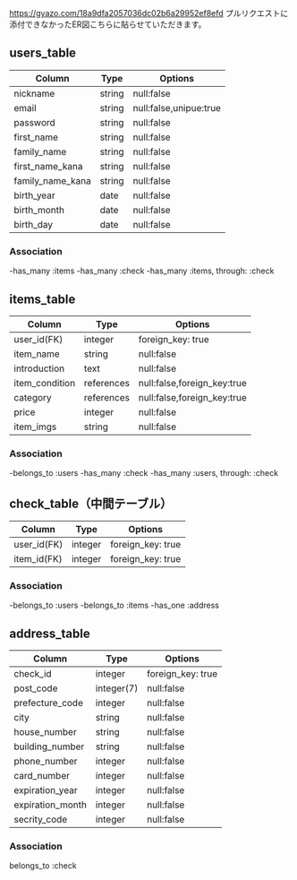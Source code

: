 https://gyazo.com/18a9dfa2057036dc02b6a29952ef8efd
プルリクエストに添付できなかったER図こちらに貼らせていただきます。

## users_table
|Column	|Type|	Options|
|-------|---|-----|
|nickname|string|null:false|
|email|string|null:false,unipue:true|
|password|string|null:false|
|first_name|string|null:false|
|family_name|string|null:false|
|first_name_kana|string|null:false|
|family_name_kana|string|null:false|
|birth_year|date|null:false|
|birth_month|date|null:false|
|birth_day|date|null:false|

### Association
-has_many :items
-has_many :check
-has_many :items, through: :check


## items_table
|Column	|Type|	Options|
|-------|---|-----|
|user_id(FK) |integer|foreign_key: true|
|item_name|string|null:false|
|introduction|text|null:false|
|item_condition|references|null:false,foreign_key:true|
|category|references|null:false,foreign_key:true|
|price|integer|null:false|
|item_imgs|string|null:false|

### Association
-belongs_to :users
-has_many :check
-has_many :users, through: :check


## check_table（中間テーブル）
|Column	|Type|	Options|
|-------|---|-----|
|user_id(FK)|integer|foreign_key: true|
|item_id(FK)|integer|foreign_key: true|

### Association
-belongs_to :users
-belongs_to :items
-has_one :address


## address_table
|Column	|Type|	Options|
|-------|---|-----|
|check_id|integer|foreign_key: true|
|post_code|integer(7)|null:false|
|prefecture_code|integer|null:false|
|city|string|null:false|
|house_number|string|null:false|
|building_number|string|null:false|
|phone_number|integer|null:false|
|card_number|integer|null:false|
|expiration_year|integer|null:false|
|expiration_month|integer|null:false|
|secrity_code|integer|null:false|

### Association
belongs_to :check

